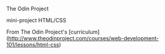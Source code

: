 The Odin Project

mini-project HTML/CSS

From The Odin Project's [curriculum]
(http://www.theodinproject.com/courses/web-development-101/lessons/html-css)